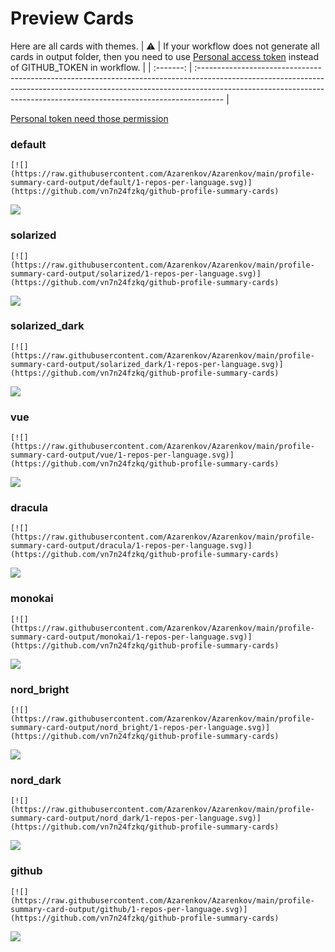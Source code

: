 
# Preview Cards

Here are all cards with themes.
| :warning: | If your workflow does not generate all cards in output folder, then you need to use [Personal access token](https://docs.github.com/en/actions/configuring-and-managing-workflows/creating-and-storing-encrypted-secrets) instead of GITHUB_TOKEN in workflow. |
| :-------: | :------------------------------------------------------------------------------------------------------------------------------------------------------------------------------------------------------------------------------------------------ |

[Personal token need those permission](https://github.com/vn7n24fzkq/github-profile-summary-cards/wiki/Personal-access-token-permissions)


### default


```
[![](https://raw.githubusercontent.com/Azarenkov/Azarenkov/main/profile-summary-card-output/default/1-repos-per-language.svg)](https://github.com/vn7n24fzkq/github-profile-summary-cards)
```
![](https://raw.githubusercontent.com/Azarenkov/Azarenkov/main/profile-summary-card-output/default/1-repos-per-language.svg)


### solarized


```
[![](https://raw.githubusercontent.com/Azarenkov/Azarenkov/main/profile-summary-card-output/solarized/1-repos-per-language.svg)](https://github.com/vn7n24fzkq/github-profile-summary-cards)
```
![](https://raw.githubusercontent.com/Azarenkov/Azarenkov/main/profile-summary-card-output/solarized/1-repos-per-language.svg)


### solarized_dark


```
[![](https://raw.githubusercontent.com/Azarenkov/Azarenkov/main/profile-summary-card-output/solarized_dark/1-repos-per-language.svg)](https://github.com/vn7n24fzkq/github-profile-summary-cards)
```
![](https://raw.githubusercontent.com/Azarenkov/Azarenkov/main/profile-summary-card-output/solarized_dark/1-repos-per-language.svg)


### vue


```
[![](https://raw.githubusercontent.com/Azarenkov/Azarenkov/main/profile-summary-card-output/vue/1-repos-per-language.svg)](https://github.com/vn7n24fzkq/github-profile-summary-cards)
```
![](https://raw.githubusercontent.com/Azarenkov/Azarenkov/main/profile-summary-card-output/vue/1-repos-per-language.svg)


### dracula


```
[![](https://raw.githubusercontent.com/Azarenkov/Azarenkov/main/profile-summary-card-output/dracula/1-repos-per-language.svg)](https://github.com/vn7n24fzkq/github-profile-summary-cards)
```
![](https://raw.githubusercontent.com/Azarenkov/Azarenkov/main/profile-summary-card-output/dracula/1-repos-per-language.svg)


### monokai


```
[![](https://raw.githubusercontent.com/Azarenkov/Azarenkov/main/profile-summary-card-output/monokai/1-repos-per-language.svg)](https://github.com/vn7n24fzkq/github-profile-summary-cards)
```
![](https://raw.githubusercontent.com/Azarenkov/Azarenkov/main/profile-summary-card-output/monokai/1-repos-per-language.svg)


### nord_bright


```
[![](https://raw.githubusercontent.com/Azarenkov/Azarenkov/main/profile-summary-card-output/nord_bright/1-repos-per-language.svg)](https://github.com/vn7n24fzkq/github-profile-summary-cards)
```
![](https://raw.githubusercontent.com/Azarenkov/Azarenkov/main/profile-summary-card-output/nord_bright/1-repos-per-language.svg)


### nord_dark


```
[![](https://raw.githubusercontent.com/Azarenkov/Azarenkov/main/profile-summary-card-output/nord_dark/1-repos-per-language.svg)](https://github.com/vn7n24fzkq/github-profile-summary-cards)
```
![](https://raw.githubusercontent.com/Azarenkov/Azarenkov/main/profile-summary-card-output/nord_dark/1-repos-per-language.svg)


### github


```
[![](https://raw.githubusercontent.com/Azarenkov/Azarenkov/main/profile-summary-card-output/github/1-repos-per-language.svg)](https://github.com/vn7n24fzkq/github-profile-summary-cards)
```
![](https://raw.githubusercontent.com/Azarenkov/Azarenkov/main/profile-summary-card-output/github/1-repos-per-language.svg)

